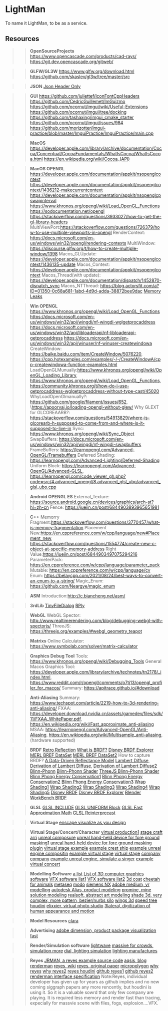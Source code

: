 # LightMan

To name it LightMan, to be as a service.

## Resources

>>**OpenSourceProjects**
https://www.opencascade.com/products/cad-rays/
https://git.dev.opencascade.org/gitweb/

>>**GLFW/GL3W**
https://www.glfw.org/download.html
https://github.com/skaslev/gl3w/tree/master/src

>>**JSON**
[Json Header Only](https://github.com/nlohmann/json)

>>**GUI**
https://github.com/juliettef/IconFontCppHeaders
https://github.com/CedricGuillemet/ImGuizmo
https://github.com/ocornut/imgui/wiki/Useful-Extensions
https://github.com/ocornut/imgui/tree/docking
https://github.com/tashaxing/imgui_cmake_starter
https://github.com/ocornut/imgui/issues/984
https://github.com/morizotter/imgui-practice/blob/master/ImguiPractice/ImguiPractice/main.cpp

>>**MacOS**
https://developer.apple.com/library/archive/documentation/Cocoa/Conceptual/CocoaFundamentals/WhatIsCocoa/WhatIsCocoa.html
https://en.wikipedia.org/wiki/Cocoa_(API)

>>**MacOS OPENGL**
https://developer.apple.com/documentation/appkit/nsopenglcontext
https://developer.apple.com/documentation/appkit/nsopenglcontext/1436212-makecurrentcontext
https://developer.apple.com/documentation/appkit/nsopenglcpswapinterval
https://www.khronos.org/opengl/wiki/Load_OpenGL_Functions
https://sodocumentation.net/opengl
https://stackoverflow.com/questions/3933027/how-to-get-the-gl-library-headers
MultiViewPort:https://stackoverflow.com/questions/726379/how-to-use-multiple-viewports-in-opengl
RenderContext: https://docs.microsoft.com/en-us/windows/win32/opengl/rendering-contexts
MultiWindow: https://discourse.glfw.org/t/how-to-create-multiple-window/1398
Macos_GLUpdate: https://developer.apple.com/documentation/appkit/nsopenglcontext/1436135-update
Macos_Context: https://developer.apple.com/documentation/appkit/nsopenglcontext
Macos_Thread(with update): https://developer.apple.com/documentation/dispatch/1452870-dispatch_sync
Macos_NTThread: https://blog.actorsfit.com/a?ID=01350-0c68a681-1abd-4d9d-adda-38872bee9dac
[Memory Leaks](https://help.apple.com/instruments/mac/current/#/dev022f987b)


>>**Win OPENGL**
https://www.khronos.org/opengl/wiki/Load_OpenGL_Functions
https://docs.microsoft.com/en-us/windows/win32/api/wingdi/nf-wingdi-wglgetprocaddress
https://docs.microsoft.com/en-us/windows/win32/api/libloaderapi/nf-libloaderapi-getprocaddress
https://docs.microsoft.com/en-us/windows/win32/api/winuser/nf-winuser-createwindowa
CreateWindow: https://baike.baidu.com/item/CreateWindow/5076220, https://cpp.hotexamples.com/examples/-/-/CreateWindowA/cpp-createwindowa-function-examples.html
LoadOpenGLMunually:https://www.khronos.org/opengl/wiki/OpenGL_Loading_Library, https://www.khronos.org/opengl/wiki/Load_OpenGL_Functions, https://community.khronos.org/t/how-do-i-use-getprocaddress-wglgetprocaddress-without-type-cast/45020
WhyLoadOpenGlmanually?: https://github.com/google/filament/issues/652, \https://apoorvaj.io/loading-opengl-without-glew/
Why GLEXT for GLCOREAARB?: https://stackoverflow.com/questions/54913829/where-is-glcorearb-h-supposed-to-come-from-and-where-is-it-supposed-to-live-in
Sync: https://www.khronos.org/opengl/wiki/Sync_Object
SwapBuffers: https://docs.microsoft.com/en-us/windows/win32/api/wingdi/nf-wingdi-swapbuffers
FrameBuffers: https://learnopengl.com/Advanced-OpenGL/Framebuffers
Deferred Shading: https://learnopengl.com/Advanced-Lighting/Deferred-Shading
Uniform Block: https://learnopengl.com/Advanced-OpenGL/Advanced-GLSL, https://learnopengl.com/code_viewer_gh.php?code=src/4.advanced_opengl/8.advanced_glsl_ubo/advanced_glsl_ubo.cpp

>>**Android OPENGL ES**
External_Texture: https://source.android.google.cn/devices/graphics/arch-st?hl=zh-cn
Fence: https://juejin.cn/post/6844903893965651981

>>**C++**
Memorry Fragment:https://stackoverflow.com/questions/3770457/what-is-memory-fragmentation
Placement New:https://en.cppreference.com/w/cpp/language/new#Placement_new, https://stackoverflow.com/questions/1554774/create-new-c-object-at-specific-memory-address
Right Value:https://juejin.cn/post/6844903497075294216
ParameterPack: https://en.cppreference.com/w/cpp/language/parameter_pack
Mutable: https://en.cppreference.com/w/cpp/language/cv
Enum: https://belaycpp.com/2021/08/24/best-ways-to-convert-an-enum-to-a-string/
Magic_Enum: https://github.com/Neargye/magic_enum

>>**ASM**
Introduction:http://c.biancheng.net/asm/

>>**3rdLib**
[TinyFileDialog](https://github.com/native-toolkit/tinyfiledialogs)
[RPly](https://w3.impa.br/~diego/software/rply/)

>>**WebGL**
WebGL Spector: http://www.realtimerendering.com/blog/debugging-webgl-with-spectorjs/
ThreeJS: https://threejs.org/examples/#webgl_geometry_teapot

>>**Matrixs**
Online Calculator: https://www.symbolab.com/solver/matrix-calculator

>>**Graphics Debug Tool**
Tools: https://www.khronos.org/opengl/wiki/Debugging_Tools
General Macos Graphics Tool: https://developer.apple.com/library/archive/technotes/tn2178/_index.html,
https://www.reddit.com/r/opengl/comments/o7tj13/opengl_profiler_for_macos/
Summary: https://apitrace.github.io/#download

>>**Anti-Aliasing**
Summary: https://www.techspot.com/article/2219-how-to-3d-rendering-anti-aliasing/
FXAA: https://developer.download.nvidia.cn/assets/gamedev/files/sdk/11/FXAA_WhitePaper.pdf, https://en.wikipedia.org/wiki/Fast_approximate_anti-aliasing
MSAA: https://learnopengl.com/Advanced-OpenGL/Anti-Aliasing, https://en.wikipedia.org/wiki/Multisample_anti-aliasing, (hardware supported)

>>**BRDF**
[Retro Reflection](https://www.roadvista.com/retroreflection/)
[What is BRDF?](http://wiki.nuaj.net/index.php?title=BRDF)
[Disney BRDF Explorer](https://github.com/wdas/brdf)
[MERL BREF DataSet](https://cdfg.csail.mit.edu/wojciech/brdfdatabase)
[MERL BREF DataSet2](https://www.merl.com/brdf/)
How to capture BRDF? [A Data-Driven Reflectance Model](http://www.csbio.unc.edu/mcmillan/pubs/sig03_matusik.pdf)
[Lambert  Diffuse](https://en.wikipedia.org/wiki/Lambertian_reflectance), [Derivation of Lambert Diffuse](https://www.scratchapixel.com/lessons/3d-basic-rendering/introduction-to-shading/diffuse-lambertian-shading), [Derivation of Lambert Diffuse2](https://sakibsaikia.github.io/graphics/2019/09/10/Deriving-Lambertian-BRDF-From-First-Principles.html)
[Blinn-Phonn](https://en.wikipedia.org/wiki/Blinn%E2%80%93Phong_reflection_model)
[Blinn-Phonn Shader](https://learnopengl.com/code_viewer.php?code=advanced-lighting/blinn_phong&type=fragment)
[ThreeJS Blinn-Phonn Shader](https://threejs.org/examples/#webgl_geometry_teapot)
[Blinn Phong Energy Conservation1](https://www.rorydriscoll.com/2009/01/25/energy-conservation-in-games/)
[Blinn Phong Energy Conservation2](http://www.farbrausch.de/~fg/stuff/phong.pdf)
[Blinn Phong Energy Conservation3](http://www.thetenthplanet.de/archives/255)
[Wrap Shading1](https://blog.csdn.net/pianpiansq/article/details/74453602)
[Wrap Shading2](https://www.cnblogs.com/cpxnet/p/6075353.html)
[Wrap Shading3](https://developer.nvidia.com/gpugems/gpugems/part-iii-materials/chapter-16-real-time-approximations-subsurface-scattering)
[Wrap Shading4](https://blog.selfshadow.com/2011/12/31/righting-wrap-part-1/)
[Wrap Shading5](https://www.iro.umontreal.ca/~derek/files/jgt_wrap.pdf)
[Disney BRDF](https://github.com/knightcrawler25/GLSL-PathTracer/blob/bcdd44e25298bcb39162c679e03710680afb90d5/src/shaders/common/disney.glsl)
[Disney BRDF Explorer](https://github.com/wdas/brdf/blob/main/src/brdfs/disney.brdf)
[Blender WorkBench BRDF](https://github.com/blender/blender/blob/master/source/blender/draw/engines/workbench/shaders/workbench_world_light_lib.glsl)


>>**GLSL**
[GLSL INCLUDE](https://github.com/knightcrawler25/GLSL-PathTracer/blob/master/src/core/ShaderIncludes.h)
[GLSL UNIFORM Block](https://learnopengl.com/Advanced-OpenGL/Advanced-GLSL)
[GLSL Fast Approximation Math](https://github.com/michaldrobot/ShaderFastLibs/blob/master/ShaderFastMathLib.h)
[GLSL Reinterprecast](https://www.khronos.org/registry/OpenGL-Refpages/gl4/html/floatBitsToInt.xhtml)

>>**Virtual Stage**
[enscape visualize as you design](https://enscape3d.com/)

>>**Virtual Stage/Concert/Character**
[virtual production1](https://www.premiumbeat.com/blog/virtual-production-for-filmmakers/)
[stage craft](https://www.ilm.com/stagecraft/)
[arri](https://www.arri.com/cn?eid=registration&file_uid=12886)
[unreal composure](https://docs.unrealengine.com/4.27/en-US/WorkingWithMedia/IntegratingMedia/Composure/QuickStart/)
[unreal hand-held device for fore ground masking1](https://www.youtube.com/watch?v=had9wSFcoBI)
[unreal hand-held device for fore ground masking plugin](https://github.com/dpredie/OneEuroBlueprint)
[virtual stage example](https://vimeo.com/671300793?embedded=true&source=vimeo_logo&owner=5231721)
[example crest ship](https://www.youtube.com/watch?v=8YuaIwVbEZo)
[example unreal engine compositin](https://www.youtube.com/watch?v=Kd6Bx74LMSM)
[example virtual stage](https://www.youtube.com/watch?v=TWIKJuxa9zI)
[virtual stage](https://www.youtube.com/watch?v=24hUVZ9v_7o)
[company](https://x1-digital.com/)
[company](https://xitelabs.com/portfolio/grimesshinigamieyes/)
[example unreal engine, simulate a singer](https://www.youtube.com/watch?v=-4ZXuaHRx30)
[example virtual concert](https://www.youtube.com/watch?v=sjgs95eevgE)

>>**Modelling Software**
[a list](https://en.wikipedia.org/wiki/List_of_3D_modeling_software)
[List of 3D computer graphics software](https://en.wikipedia.org/wiki/List_of_3D_computer_graphics_software)
[VFX software list1](https://filmora.wondershare.com/video-editing-tips/best-special-effects-software.html)
[VFX software list2](https://www.videoconverterfactory.com/tips/best-vfx-software.html)
[3d coat](https://3dcoat.com/)
[cheetah for animals](https://www.cheetah3d.com/)
[metaseq](https://metaseq.net/en/index.html)
[modo](https://www.foundry.com/products/modo)
[siemens NX](https://www.plm.automation.siemens.com/global/en/products/nx/)
[adobe medium, vr modelling](https://www.adobe.com/products/medium.html)
[autodesk Alias, product modeling](https://www.autodesk.com/products/alias-products/overview?term=1-YEAR&tab=subscription)
[promine, mine solution modeling](https://promine.com/)
[realsoft, abstract art modeling](http://www.realsoft.fi/)
[shade 3d, very complex, more pattern, bezier/nurbs ](https://shade3d.jp/en/)
[silo](https://www.nevercenter.com/silo/)
[wings 3d](http://www.wings3d.com/)
[speed tree](https://store.speedtree.com/)
[houdini](https://www.sidefx.com/)
[elixxier, virtual photo studio](https://www.elixxier.com/en/products/setalight3d.php)
[3lateral, digitization of human appearance and motion](https://www.3lateral.com/about-us.html)

>>**Model Resources**
[clara](https://clara.io/)

>>**Advertising**
[adobe dimension, product package visualization fast](https://www.youtube.com/watch?v=bM-3PydkMBg)

>>**Render/Simulation software**
[lightwave](https://www.lightwave3d.com/products/)
[massive for crowds, simulation more](https://www.massivesoftware.com/massiveprime.html)
[dial, lighting simulation](https://www.dialux.com/en-GB/about-dial)
[lighting manufactures](https://www.lightingdirect.com/lighting-manufacturers/c3)

>>**Reyes**
[JRMAN, a reyes example source code](http://www.jrman.org/)
[aqsis, blog](http://www.aqsis.org/2015/08/15/Point_Based_Global_Illumination.html)
[renderman](https://renderman.pixar.com/)
[reyes, wiki](https://en.wikipedia.org/wiki/Reyes_rendering)
[reyes, original paper](https://graphics.pixar.com/library/Reyes/paper.pdf)
[micropolygon](https://en.wikipedia.org/wiki/Micropolygon)
[why reyes](https://3dcoat.com/forum/index.php?/topic/24557-micropolygon-vs-physically-renderer-houdini/)
[why reyes2](https://www.sidefx.com/forum/topic/19861/?page=1#post-93274)
[reyes houdini](https://www.sidefx.com/docs/houdini/render/understanding.html#mantra-s-rendering-pipeline)
[github reyes1](https://github.com/dpasca/RibTools)
[github reyes2](https://github.com/abstractalgo/reyes)
[renderman interface specification](https://en.wikipedia.org/wiki/RenderMan_Interface_Specification)
Note:Reyes, individual developer has given up for years as github implies and no new coming siggraph papers any more rencently, but houdini is using it. So it is a valuable sowrd that only few company are playing. It is required less memory and render fast than tracing, expecially for massvie scene with files, fogs, explosion....VFX.